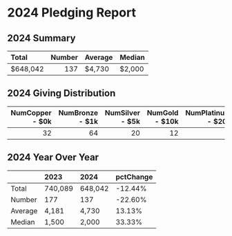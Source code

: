 # 2024 Pledging Report
## 2024 Summary
| Total    |   Number | Average   | Median   |
|:---------|---------:|:----------|:---------|
| $648,042 |      137 | $4,730    | $2,000   |

## 2024 Giving Distribution
|   NumCopper -   $0k |   NumBronze -   $1k |   NumSilver -   $5k |   NumGold   -   $10k |   NumPlatinum - $20k |
|--------------------:|--------------------:|--------------------:|---------------------:|---------------------:|
|                  32 |                  64 |                  20 |                   12 |                    9 |
## 2024 Year Over Year 
|         | 2023    | 2024    | pctChange   |
|:--------|:--------|:--------|:------------|
| Total   | 740,089 | 648,042 | -12.44%     |
| Number  | 177     | 137     | -22.60%     |
| Average | 4,181   | 4,730   | 13.13%      |
| Median  | 1,500   | 2,000   | 33.33%      |
